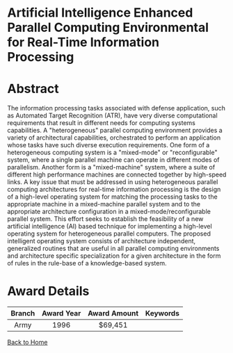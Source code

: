 
Artificial Intelligence Enhanced Parallel Computing Environmental for Real-Time Information Processing
======================================================================================================

# Abstract


The information processing tasks associated with defense application, such as Automated Target Recognition (ATR), have very diverse computational requirements that result in different needs for computing systems capabilities.  A "heterogeneous" parallel computing environment provides a variety of architectural capabilities, orchestrated to perform an application whose tasks have such diverse execution requirements.  One form of a heterogeneous computing system is a "mixed-mode" or "reconfigurable" system, where a single parallel machine can operate in different modes of parallelism.  Another form is a "mixed-machine" system, where a suite of different high performance machines are connected together by high-speed links.  A key issue that must be addressed in using heterogeneous parallel computing architectures for real-time information processing is the design of a high-level operating system for matching the processing tasks to the appropriate machine in a mixed-machine parallel system and to the appropriate architecture configuration in a mixed-mode/reconfigurable parallel system.  This effort seeks to establish the feasibility of a new artificial intelligence (AI) based technique for implementing a high-level operating system for heterogeneous parallel computers.  The proposed intelligent operating system consists of architecture independent, generalized routines that are useful in all parallel computing environments and architecture specific specialization for a given architecture in the form of rules in the rule-base of a knowledge-based system.  

# Award Details

|Branch|Award Year|Award Amount|Keywords|
| :---: | :---: | :---: | :---: |
|Army|1996|$69,451||
  
  


[Back to Home](https://github.com/chrischow/dod_sbir_awards#847)
